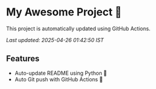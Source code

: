 # My Awesome Project 🚀

This project is automatically updated using GitHub Actions.

_Last updated: 2025-04-26 01:42:50 IST_

## Features
- Auto-update README using Python 🐍
- Auto Git push with GitHub Actions 🤖
